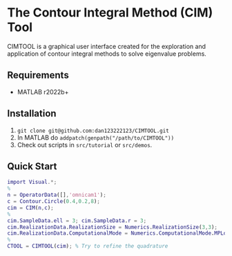 # The Contour Integral Method (CIM) Tool

CIMTOOL is a graphical user interface created for the exploration
and application of contour integral methods to solve eigenvalue
problems.

## Requirements

- MATLAB r2022b+

## Installation

1. `git clone git@github.com:dan123222123/CIMTOOL.git`
2. In MATLAB do `addpatch(genpath("/path/to/CIMTOOL"))`
3. Check out scripts in `src/tutorial` or `src/demos`.

## Quick Start

```matlab
import Visual.*;
%
n = OperatorData([],'omnicam1');
c = Contour.Circle(0.4,0.2,8);
cim = CIM(n,c);
%
cim.SampleData.ell = 3; cim.SampleData.r = 3;
cim.RealizationData.RealizationSize = Numerics.RealizationSize(3,3);
cim.RealizationData.ComputationalMode = Numerics.ComputationalMode.MPLoewner;
%
CTOOL = CIMTOOL(cim); % Try to refine the quadrature
```
